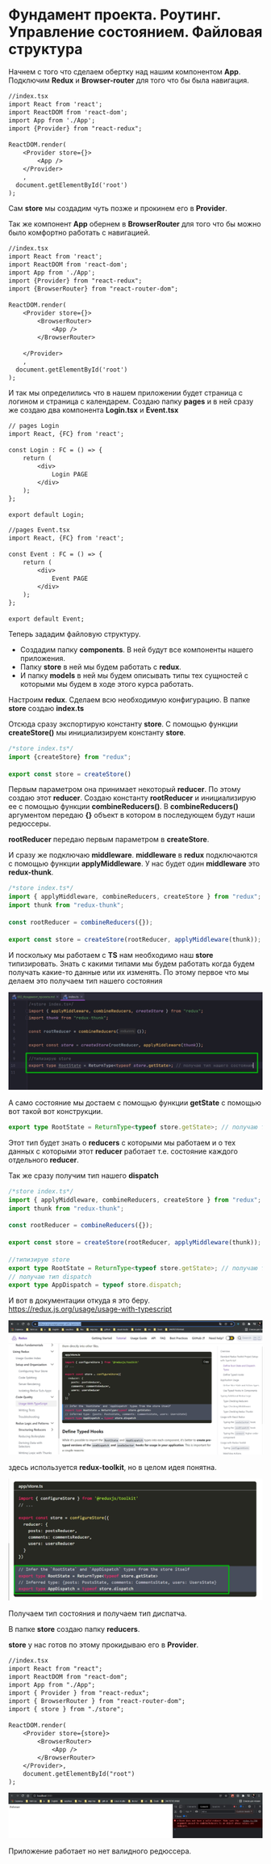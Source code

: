 # Фундамент проекта. Роутинг. Управление состоянием. Файловая структура

Начнем с того что сделаем обертку над нашим компонентом **App**. Подключим **Redux** и **Browser-router** для того что бы была навигация.

```tsx
//index.tsx
import React from 'react';
import ReactDOM from 'react-dom';
import App from './App';
import {Provider} from "react-redux";

ReactDOM.render(
    <Provider store={}>
        <App />
    </Provider>
    ,
  document.getElementById('root')
);
```
Сам **store** мы создадим чуть позже и прокинем его в **Provider**.

Так же компонент **App** обернем в **BrowserRouter** для того что бы можно было комфортно работать с навигацией.

```tsx
//index.tsx
import React from 'react';
import ReactDOM from 'react-dom';
import App from './App';
import {Provider} from "react-redux";
import {BrowserRouter} from "react-router-dom";

ReactDOM.render(
    <Provider store={}>
        <BrowserRouter>
            <App />
        </BrowserRouter>

    </Provider>
    ,
  document.getElementById('root')
);
```

И так мы определились что в нашем приложении будет страница с логином и страница с календарем. Создаю папку **pages** и в ней сразу же создаю два компонента **Login.tsx** и **Event.tsx**

```tsx
// pages Login
import React, {FC} from 'react';

const Login : FC = () => {
    return (
        <div>
            Login PAGE
        </div>
    );
};

export default Login;
```

```tsx
//pages Event.tsx
import React, {FC} from 'react';

const Event : FC = () => {
    return (
        <div>
            Event PAGE
        </div>
    );
};

export default Event;
```

Теперь зададим файловую структуру.
- Создадим папку **components**. В ней будут все компоненты нашего приложения.
- Папку **store** в ней мы будем работать с **redux**.
- И папку **models** в ней мы будем описывать типы тех сущностей с которыми мы будем в ходе этого курса работать. 

Настроим **redux**. Сделаем всю необходимую конфигурацию. В папке **store** создаю **index.ts**

Отсюда сразу экспортирую константу **store**. C помощью функции **createStore()** мы инициализируем константу **store**.

```ts
/*store index.ts*/
import {createStore} from "redux";

export const store = createStore()
```

Первым параметром она принимает некоторый **reducer**. По этому создаю этот **reducer**. Создаю константу **rootReducer** и инициализирую ее с помощью функции **combineReducers()**. В **combineReducers()** аргументом передаю **{}** объект в котором в последующем будут наши редюссеры.

**rootReducer** передаю первым параметром в **createStore**. 

И сразу же подключаю **middleware**. **middleware** в **redux** подключаются с помощью функции **applyMiddleware**. У нас будет один **middleware** это **redux-thunk**.

```ts
/*store index.ts*/
import { applyMiddleware, combineReducers, createStore } from "redux";
import thunk from "redux-thunk";

const rootReducer = combineReducers({});

export const store = createStore(rootReducer, applyMiddleware(thunk));

```

И поскольку мы работаем с **TS** нам необходимо наш **store** типизировать. Знать с какими типами мы будем работать когда будем получать какие-то данные или их изменять. По этому первое что мы делаем это получаем тип нашего состояния

![](img/001.jpg)

А само состояние мы достаем с помощью функции **getState** c помощью вот такой вот конструкции.

```ts
export type RootState = ReturnType<typeof store.getState>; // получаю тип нашего состояния

```

Этот тип будет знать о **reducers** с которыми мы работаем и о тех данных с которыми этот **reducer** работает т.е. состояние каждого отдельного **reducer**.

Так же сразу получим тип нашего **dispatch**

```ts
/*store index.ts*/
import { applyMiddleware, combineReducers, createStore } from "redux";
import thunk from "redux-thunk";

const rootReducer = combineReducers({});

export const store = createStore(rootReducer, applyMiddleware(thunk));

//типизирую store
export type RootState = ReturnType<typeof store.getState>; // получаю тип нашего состояния
// получаю тип dispatch
export type AppDispatch = typeof store.dispatch;

```

И вот в документации откуда я это беру. <https://redux.js.org/usage/usage-with-typescript>

![](img/002.jpg)

здесь используется **redux-toolkit**, но в целом идея понятна.

![](img/003.jpg)

Получаем тип состояния и получаем тип диспатча.

В папке **store** создаю папку **reducers**.

**store** у нас готов по этому прокидываю его в **Provider**.

```tsx
//index.tsx
import React from "react";
import ReactDOM from "react-dom";
import App from "./App";
import { Provider } from "react-redux";
import { BrowserRouter } from "react-router-dom";
import { store } from "./store";

ReactDOM.render(
    <Provider store={store}>
        <BrowserRouter>
            <App />
        </BrowserRouter>
    </Provider>,
    document.getElementById("root")
);
```

![](img/004.jpg)

Приложение работает но нет валидного редюссера.
